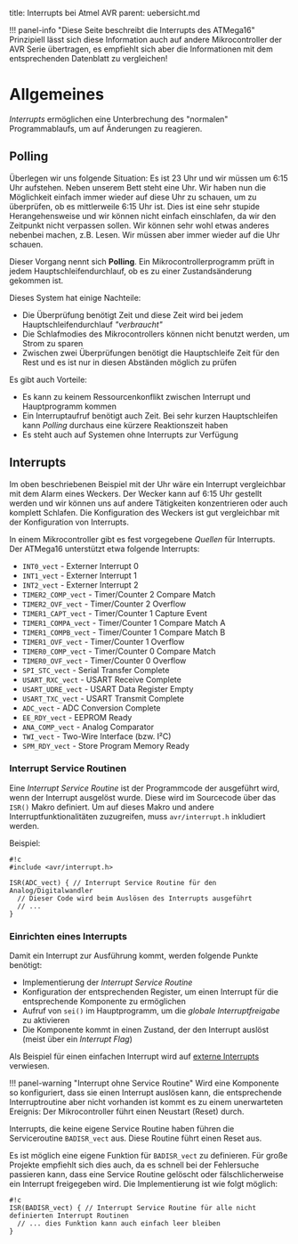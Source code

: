 title: Interrupts bei Atmel AVR
parent: uebersicht.md

!!! panel-info "Diese Seite beschreibt die Interrupts des ATMega16"
    Prinzipiell lässt sich diese Information auch auf andere Mikrocontroller der AVR Serie übertragen, es empfiehlt sich
    aber die Informationen mit dem entsprechenden Datenblatt zu vergleichen!

# Allgemeines 
*Interrupts* ermöglichen eine Unterbrechung des "normalen" Programmablaufs, um auf Änderungen zu reagieren.

## Polling
Überlegen wir uns folgende Situation:
Es ist 23 Uhr und wir müssen um 6:15 Uhr aufstehen. Neben unserem Bett steht eine Uhr. Wir haben nun die Möglichkeit
einfach immer wieder auf diese Uhr zu schauen, um zu überprüfen, ob es mittlerweile 6:15 Uhr ist. Dies ist eine sehr
stupide Herangehensweise und wir können nicht einfach einschlafen, da wir den Zeitpunkt nicht verpassen sollen. Wir
können sehr wohl etwas anderes nebenbei machen, z.B. Lesen. Wir müssen aber immer wieder auf die Uhr schauen.

Dieser Vorgang nennt sich **Polling**. Ein Mikrocontrollerprogramm prüft in jedem Hauptschleifendurchlauf, ob es zu
einer Zustandsänderung gekommen ist.

Dieses System hat einige Nachteile:

* Die Überprüfung benötigt Zeit und diese Zeit wird bei jedem Hauptschleifendurchlauf *"verbraucht"*
* Die Schlafmodies des Mikrocontrollers können nicht benutzt werden, um Strom zu sparen
* Zwischen zwei Überprüfungen benötigt die Hauptschleife Zeit für den Rest und es ist nur in diesen Abständen möglich zu prüfen

Es gibt auch Vorteile:

* Es kann zu keinem Ressourcenkonflikt zwischen Interrupt und Hauptprogramm kommen
* Ein Interruptaufruf benötigt auch Zeit. Bei sehr kurzen Hauptschleifen kann *Polling* durchaus eine kürzere Reaktionszeit haben
* Es steht auch auf Systemen ohne Interrupts zur Verfügung

## Interrupts
Im oben beschriebenen Beispiel mit der Uhr wäre ein Interrupt vergleichbar mit dem Alarm eines Weckers. Der Wecker kann
auf 6:15 Uhr gestellt werden und wir können uns auf andere Tätigkeiten konzentrieren oder auch komplett Schlafen. Die
Konfiguration des Weckers ist gut vergleichbar mit der Konfiguration von Interrupts.

In einem Mikrocontroller gibt es fest vorgegebene *Quellen* für Interrupts. Der ATMega16 unterstützt etwa folgende Interrupts:

* `INT0_vect` - Externer Interrupt 0
* `INT1_vect` - Externer Interrupt 1
* `INT2_vect` - Externer Interrupt 2
* `TIMER2_COMP_vect` - Timer/Counter 2 Compare Match
* `TIMER2_OVF_vect` - Timer/Counter 2 Overflow
* `TIMER1_CAPT_vect` - Timer/Counter 1 Capture Event
* `TIMER1_COMPA_vect` - Timer/Counter 1 Compare Match A
* `TIMER1_COMPB_vect` - Timer/Counter 1 Compare Match B
* `TIMER1_OVF_vect` - Timer/Counter 1 Overflow
* `TIMER0_COMP_vect` - Timer/Counter 0 Compare Match
* `TIMER0_OVF_vect` - Timer/Counter 0 Overflow
* `SPI_STC_vect` - Serial Transfer Complete
* `USART_RXC_vect` - USART Receive Complete
* `USART_UDRE_vect` - USART Data Register Empty
* `USART_TXC_vect` - USART Transmit Complete
* `ADC_vect` - ADC Conversion Complete
* `EE_RDY_vect` - EEPROM Ready
* `ANA_COMP_vect` - Analog Comparator
* `TWI_vect` - Two-Wire Interface (bzw. I²C) 
* `SPM_RDY_vect` - Store Program Memory Ready

### Interrupt Service Routinen
Eine *Interrupt Service Routine* ist der Programmcode der ausgeführt wird, wenn der Interrupt ausgelöst wurde. Diese
wird im Sourcecode über das `ISR()` Makro definiert. Um auf dieses Makro und andere Interruptfunktionalitäten
zuzugreifen, muss `avr/interrupt.h` inkludiert werden.

Beispiel:

    #!c
    #include <avr/interrupt.h>
    
    ISR(ADC_vect) { // Interrupt Service Routine für den Analog/Digitalwandler
      // Dieser Code wird beim Auslösen des Interrupts ausgeführt
      // ...
    }

### Einrichten eines Interrupts
Damit ein Interrupt zur Ausführung kommt, werden folgende Punkte benötigt:

* Implementierung der *Interrupt Service Routine*
* Konfiguration der entsprechenden Register, um einen Interrupt für die entsprechende Komponente zu ermöglichen
* Aufruf von `sei()` im Hauptprogramm, um die *globale Interruptfreigabe* zu aktivieren
* Die Komponente kommt in einen Zustand, der den Interrupt auslöst (meist über ein *Interrupt Flag*)

Als Beispiel für einen einfachen Interrupt wird auf [externe Interrupts]({filename}avr_externer_interrupt.md) verwiesen.

!!! panel-warning "Interrupt ohne Service Routine"
    Wird eine Komponente so konfiguriert, dass sie einen Interrupt auslösen kann, die entsprechende Interruptroutine aber
    nicht vorhanden ist kommt es zu einem unerwarteten Ereignis: Der Mikrocontroller führt einen Neustart (Reset) durch.

Interrupts, die keine eigene Service Routine haben führen die Serviceroutine `BADISR_vect` aus. Diese Routine führt einen
Reset aus.

Es ist möglich eine eigene Funktion für `BADISR_vect` zu definieren. Für große Projekte empfiehlt sich dies auch, da es
schnell bei der Fehlersuche passieren kann, dass eine Service Routine gelöscht oder fälschlicherweise ein Interrupt
freigegeben wird. Die Implementierung ist wie folgt möglich:

    #!c
    ISR(BADISR_vect) { // Interrupt Service Routine für alle nicht definierten Interrupt Routinen
      // ... dies Funktion kann auch einfach leer bleiben
    }

